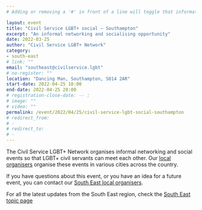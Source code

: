 ```yaml
--- 
# Adding or removing a '#' in front of a line will toggle that information off and on from being processed.

layout: event 
title: "Civil Service LGBT+ social – Southampton" 
excerpt: "An informal networking and socialising opportunity" 
date: 2022-03-25 
author: "Civil Service LGBT+ Network" 
category: 
- south-east
# link: "" 
email: "southeast@civilservice.lgbt" 
# no-register: "" 
location: "Dancing Man, Southampton, SO14 2AR" 
start-date: 2022-04-25 18:00 
end-date: 2022-04-25 20:00 
# registration-close-date: -- : 
# image: "" 
# video: "" 
permalink: /event/2022/04/25/civil-service-lgbt-social-southampton 
# redirect_from: 
# - 
# redirect_to: 
# - 
---
```


The Civil Service LGBT+ Network organises informal networking and social events so that LGBT+ civil servants can meet each other. Our [local organisers](/team) organise these events in various cities across the country.

If you have questions about this event, or you have an idea for a future event, you can contact our [South East local organisers](mailto:southeast@civilservice.lgbt).

For all the latest updates from the South East region, check the [South East topic page](/topic/south-east)

